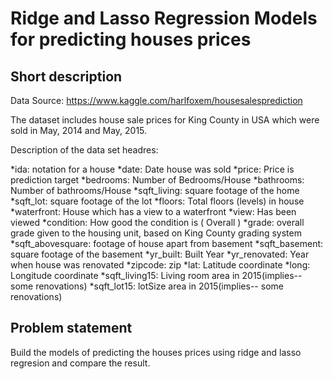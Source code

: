 # Ridge and Lasso Regression Models for predicting houses prices

## Short description

Data Source: https://www.kaggle.com/harlfoxem/housesalesprediction

The dataset includes house sale prices for King County in USA which were sold in May, 2014 and May, 2015.

Description of the data set headres:

*ida: notation for a house
*date: Date house was sold
*price: Price is prediction target
*bedrooms: Number of Bedrooms/House
*bathrooms: Number of bathrooms/House
*sqft_living: square footage of the home
*sqft_lot: square footage of the lot
*floors: Total floors (levels) in house
*waterfront: House which has a view to a waterfront
*view: Has been viewed
*condition: How good the condition is ( Overall )
*grade: overall grade given to the housing unit, based on King County grading system
*sqft_abovesquare: footage of house apart from basement
*sqft_basement: square footage of the basement
*yr_built: Built Year
*yr_renovated: Year when house was renovated
*zipcode: zip
*lat: Latitude coordinate
*long: Longitude coordinate
*sqft_living15: Living room area in 2015(implies-- some renovations)
*sqft_lot15: lotSize area in 2015(implies-- some renovations)

## Problem statement

Build the models of predicting the houses prices using ridge and lasso regresion and compare the result.

